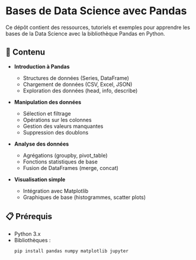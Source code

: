 # Bases de Data Science avec Pandas

Ce dépôt contient des ressources, tutoriels et exemples pour apprendre les bases de la Data Science avec la bibliothèque Pandas en Python.

## 📌 Contenu

- **Introduction à Pandas**
  - Structures de données (Series, DataFrame)
  - Chargement de données (CSV, Excel, JSON)
  - Exploration des données (head, info, describe)

- **Manipulation des données**
  - Sélection et filtrage
  - Opérations sur les colonnes
  - Gestion des valeurs manquantes
  - Suppression des doublons

- **Analyse des données**
  - Agrégations (groupby, pivot_table)
  - Fonctions statistiques de base
  - Fusion de DataFrames (merge, concat)

- **Visualisation simple**
  - Intégration avec Matplotlib
  - Graphiques de base (histogrammes, scatter plots)

## 📋 Prérequis

- Python 3.x
- Bibliothèques :
  ```bash
  pip install pandas numpy matplotlib jupyter
